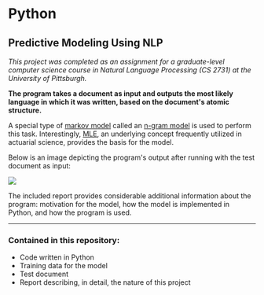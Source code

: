 # Python
## Predictive Modeling Using NLP

*This project was completed as an assignment for a graduate-level computer science course in Natural Language Processing (CS 2731) at the University of Pittsburgh.* 

**The program takes a document as input and outputs the most likely language in which it was written, based on the document's atomic structure.** 

A special type of [markov model](https://en.wikipedia.org/wiki/Markov_chain) called an [n-gram model](https://en.wikipedia.org/wiki/N-gram) is used to perform this task. Interestingly, [MLE](https://en.wikipedia.org/wiki/Maximum_likelihood_estimation), an underlying concept frequently utilized in actuarial science, provides the basis for the model.

Below is an image depicting the program's output after running with the test document as input:

<img src = "https://github.com/JosephKnittel/Python/blob/main/Images/output.png">

The included report provides considerable additional information about the program: motivation for the model, how the model is implemented in Python, and how the program is used. 

<hr>

### Contained in this repository: 

- Code written in Python
- Training data for the model
- Test document
- Report describing, in detail, the nature of this project

